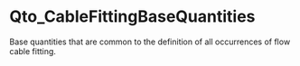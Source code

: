 # Qto_CableFittingBaseQuantities

Base quantities that are common to the definition of all occurrences of flow cable fitting.
